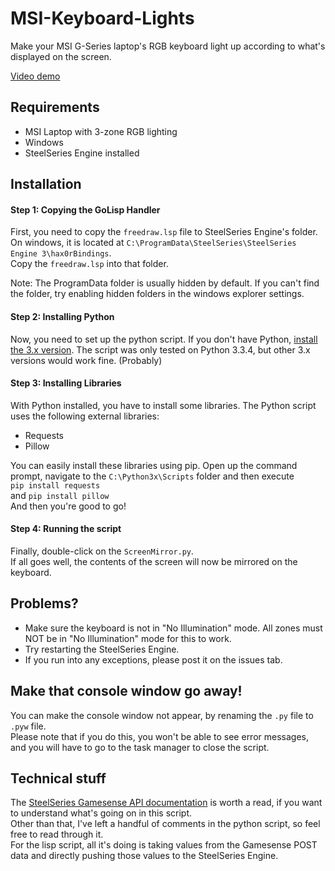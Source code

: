 # MSI-Keyboard-Lights
Make your MSI G-Series laptop's RGB keyboard light up according to what's displayed on the screen.

[Video demo](https://youtu.be/LV5GNS1c5tg)

## Requirements
- MSI Laptop with 3-zone RGB lighting
- Windows
- SteelSeries Engine installed

## Installation
#### Step 1: Copying the GoLisp Handler
First, you need to copy the `freedraw.lsp` file to SteelSeries Engine's folder.  
On windows, it is located at `C:\ProgramData\SteelSeries\SteelSeries Engine 3\hax0rBindings`.  
Copy the `freedraw.lsp` into that folder.

Note: The ProgramData folder is usually hidden by default. If you can't find the folder, try enabling hidden folders in the windows explorer settings.  

#### Step 2: Installing Python
Now, you need to set up the python script. If you don't have Python, [install the 3.x version](https://www.python.org/downloads/). The script was only tested on Python 3.3.4, but other 3.x versions would work fine. (Probably)

#### Step 3: Installing Libraries
With Python installed, you have to install some libraries. The Python script uses the following external libraries:

- Requests
- Pillow

You can easily install these libraries using pip. Open up the command prompt, navigate to the `C:\Python3x\Scripts` folder and then execute  
`pip install requests`  
and `pip install pillow`  
And then you're good to go!

#### Step 4: Running the script
Finally, double-click on the `ScreenMirror.py`.  
If all goes well, the contents of the screen will now be mirrored on the keyboard.

## Problems?
- Make sure the keyboard is not in "No Illumination" mode. All zones must NOT be in "No Illumination" mode for this to work.  
- Try restarting the SteelSeries Engine.  
- If you run into any exceptions, please post it on the issues tab.  

## Make that console window go away!
You can make the console window not appear, by renaming the `.py` file to `.pyw` file.  
Please note that if you do this, you won't be able to see error messages, and you will have to go to the task manager to close the script.

## Technical stuff
The [SteelSeries Gamesense API documentation](https://github.com/SteelSeries/gamesense-sdk) is worth a read, if you want to understand what's going on in this script.  
Other than that, I've left a handful of comments in the python script, so feel free to read through it.  
For the lisp script, all it's doing is taking values from the Gamesense POST data and directly pushing those values to the SteelSeries Engine.
